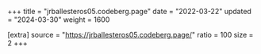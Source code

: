 +++
title = "jrballesteros05.codeberg.page"
date = "2022-03-22"
updated = "2024-03-30"
weight = 1600

[extra]
source = "https://jrballesteros05.codeberg.page/"
ratio = 100
size = 2
+++
